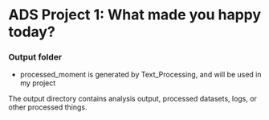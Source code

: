 # ADS Project 1: What made you happy today?
### Output folder

* processed_moment is generated by Text_Processing, and will be used in my project


The output directory contains analysis output, processed datasets, logs, or other processed things.

